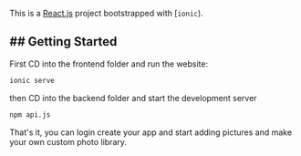 This is a [React.js](https://react.dev/) project bootstrapped with [`ionic`).


## ## Getting Started

First CD into the frontend folder and run the website:
```bash
ionic serve
```
then CD into the backend folder and start the development server
```bash
npm api.js
```
That's it, you can login create your app and start adding pictures and make your own custom photo library. 
